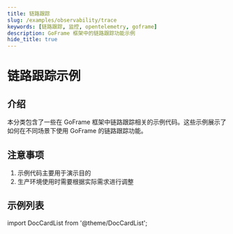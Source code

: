 ```yaml
---
title: 链路跟踪
slug: /examples/observability/trace
keywords: [链路跟踪, 监控, opentelemetry, goframe]
description: GoFrame 框架中的链路跟踪功能示例
hide_title: true
---
```


# 链路跟踪示例

## 介绍

本分类包含了一些在 GoFrame 框架中链路跟踪相关的示例代码。这些示例展示了如何在不同场景下使用 GoFrame 的链路跟踪功能。


## 注意事项

1. 示例代码主要用于演示目的
2. 生产环境使用时需要根据实际需求进行调整

## 示例列表

import DocCardList from '@theme/DocCardList';

<DocCardList />